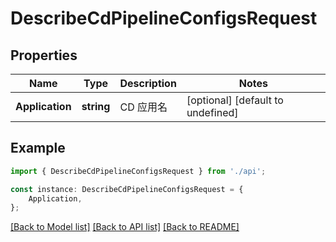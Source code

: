 # DescribeCdPipelineConfigsRequest


## Properties

Name | Type | Description | Notes
------------ | ------------- | ------------- | -------------
**Application** | **string** | CD 应用名 | [optional] [default to undefined]

## Example

```typescript
import { DescribeCdPipelineConfigsRequest } from './api';

const instance: DescribeCdPipelineConfigsRequest = {
    Application,
};
```

[[Back to Model list]](../README.md#documentation-for-models) [[Back to API list]](../README.md#documentation-for-api-endpoints) [[Back to README]](../README.md)
